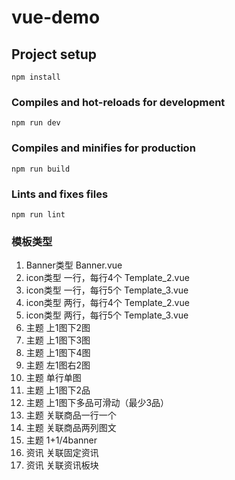 # vue-demo

## Project setup

```
npm install
```

### Compiles and hot-reloads for development

```
npm run dev
```

### Compiles and minifies for production

```
npm run build
```

### Lints and fixes files

```
npm run lint
```

### 模板类型

1. Banner类型 Banner.vue
2. icon类型 一行，每行4个 Template_2.vue
3. icon类型 一行，每行5个 Template_3.vue
4. icon类型 两行，每行4个 Template_2.vue
5. icon类型 两行，每行5个 Template_3.vue
6. 主题 上1图下2图
7. 主题 上1图下3图
8. 主题 上1图下4图
9. 主题 左1图右2图
10. 主题 单行单图
11. 主题 上1图下2品
12. 主题 上1图下多品可滑动（最少3品）
13. 主题 关联商品一行一个
14. 主题 关联商品两列图文
15. 主题 1+1/4banner
16. 资讯 关联固定资讯
17. 资讯 关联资讯板块
